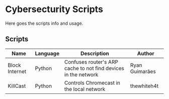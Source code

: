 # Cybersecturity Scripts

Here goes the scripts info and usage.

## Scripts

Name | Language | Description | Author
-|-|-|-
Block Internet | Python | Confuses router's ARP cache to not find devices in the network | Ryan Guimarães
KillCast | Python | Controls Chromecast in the local network | thewhiteh4t
